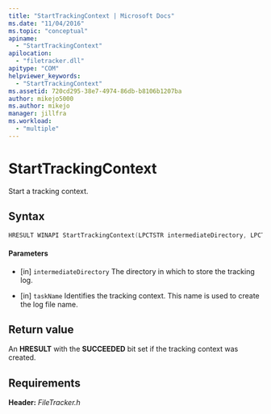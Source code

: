 ```yaml
---
title: "StartTrackingContext | Microsoft Docs"
ms.date: "11/04/2016"
ms.topic: "conceptual"
apiname:
  - "StartTrackingContext"
apilocation:
  - "filetracker.dll"
apitype: "COM"
helpviewer_keywords:
  - "StartTrackingContext"
ms.assetid: 720cd295-38e7-4974-86db-b8106b1207ba
author: mikejo5000
ms.author: mikejo
manager: jillfra
ms.workload:
  - "multiple"
---
```

# StartTrackingContext
Start a tracking context.

## Syntax

```cpp
HRESULT WINAPI StartTrackingContext(LPCTSTR intermediateDirectory, LPCTSTR taskName);
```

#### Parameters
- [in] `intermediateDirectory`
 The directory in which to store the tracking log.

- [in] `taskName`
 Identifies the tracking context. This name is used to create the log file name.

## Return value
 An **HRESULT** with the **SUCCEEDED** bit set if the tracking context was created.

## Requirements
 **Header:** *FileTracker.h*